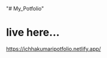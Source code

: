 "# My_Potfolio" 
<h1>live here...</h1>
<a href="https://ichhakumaripotfolio.netlify.app/">
https://ichhakumaripotfolio.netlify.app/
